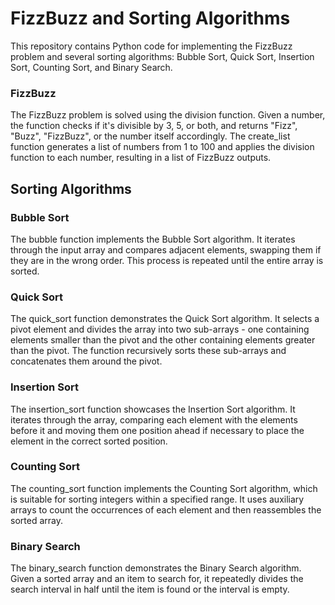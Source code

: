# FizzBuzz and Sorting Algorithms
This repository contains Python code for implementing the FizzBuzz problem and several sorting algorithms: Bubble Sort, Quick Sort, Insertion Sort, Counting Sort, and Binary Search.

### FizzBuzz
The FizzBuzz problem is solved using the division function. Given a number, the function checks if it's divisible by 3, 5, or both, and returns "Fizz", "Buzz", "FizzBuzz", or the number itself accordingly. The create_list function generates a list of numbers from 1 to 100 and applies the division function to each number, resulting in a list of FizzBuzz outputs.

## Sorting Algorithms

### Bubble Sort
The bubble function implements the Bubble Sort algorithm. It iterates through the input array and compares adjacent elements, swapping them if they are in the wrong order. This process is repeated until the entire array is sorted.

### Quick Sort
The quick_sort function demonstrates the Quick Sort algorithm. It selects a pivot element and divides the array into two sub-arrays - one containing elements smaller than the pivot and the other containing elements greater than the pivot. The function recursively sorts these sub-arrays and concatenates them around the pivot.

### Insertion Sort
The insertion_sort function showcases the Insertion Sort algorithm. It iterates through the array, comparing each element with the elements before it and moving them one position ahead if necessary to place the element in the correct sorted position.

### Counting Sort
The counting_sort function implements the Counting Sort algorithm, which is suitable for sorting integers within a specified range. It uses auxiliary arrays to count the occurrences of each element and then reassembles the sorted array.

### Binary Search
The binary_search function demonstrates the Binary Search algorithm. Given a sorted array and an item to search for, it repeatedly divides the search interval in half until the item is found or the interval is empty.
